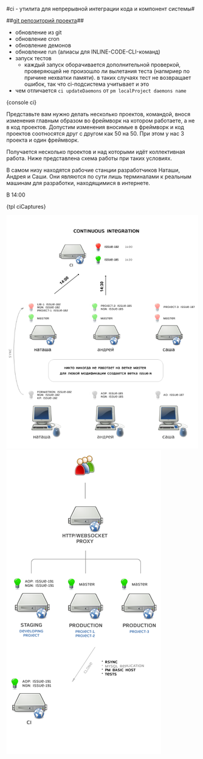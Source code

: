 #ci - утилита для непрерывной интеграции кода и компонент системы#

##[git репозиторий проекта](https://github.com/masted/ci)##

- обновление из git
- обновление cron
- обновление демонов
- обновление run (алиасы для INLINE-CODE-CLI-команд)
- запуск тестов
  - каждый запуск оборачивается дополнительной проверкой, проверяющей не произошло ли 
  вылетания теста (напмриер по причине нехватки памяти). в таких случаях тест не возвращает
  ошибок, так что ci-подсистема учитывает и это
- чем отличается `ci updateDaemons` от `pm localProject daemons name`

{console ci}

Представьте вам нужно делать несколько проектов, командой, внося изменения
главным образом во фреймворк на котором работаете, а не в код проектов.
Допустим изменения вносимые в фреймворк и код проектов соотносятся друг с другом
как 50 на 50. При этом у нас 3 проекта и один фреймворк.

Получается несколько проектов и над которыми идёт коллективная работа.
Ниже представлена схема работы при таких условиях.

В самом низу находятся рабочие станции разработчиков Наташи, Андрея и Саши.
Они являются по сути лишь терминалами к реальным машинам для разработки,
находящимися в интернете.

В 14:00

{tpl ciCaptures}

<img src="/m/img/deploy-concept-ci1.png" />
<img src="/m/img/deploy-concept-ci2.png" />
